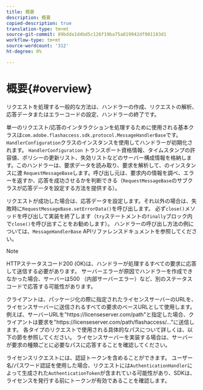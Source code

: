 ```yaml
---
title: 概要
description: 概要
copied-description: true
translation-type: tm+mt
source-git-commit: 89bdda1d4bd5c126f19ba75a819942df901183d1
workflow-type: tm+mt
source-wordcount: '312'
ht-degree: 0%

---
```



# 概要{#overview}

リクエストを処理する一般的な方法は、ハンドラーの作成、リクエストの解析、応答データまたはエラーコードの設定、ハンドラーの終了です。

単一のリクエスト/応答のインタラクションを処理するために使用される基本クラスは`com.adobe.flashaccess.sdk.protocol.MessageHandlerBase`です。 `HandlerConfiguration`クラスのインスタンスを使用してハンドラーが初期化されます。 `HandlerConfiguration` トランスポート資格情報、タイムスタンプの許容値、ポリシーの更新リスト、失効リストなどのサーバー構成情報を格納します。このハンドラーは、要求データを読み取り、要求を解析して、のインスタンスに渡 `RequestMessageBase`します。呼び出し元は、要求内の情報を調べ、エラーを返すか、応答を成功させるかを判断できる（`RequestMessageBase`のサブクラスが応答データを設定する方法を提供する）。

リクエストが成功した場合は、応答データを設定します。それ以外の場合は、失敗時に`RequestMessageBase.setErrorData()`を呼び出します。 必ず`close()`メソッドを呼び出して実装を終了します（`try`ステートメントの`finally`ブロック内で`close()`を呼び出すことをお勧めします）。 ハンドラーの呼び出し方法の例については、`MessageHandlerBase` APIリファレンスドキュメントを参照してください。

>[!NOTE]
>
>HTTPステータスコード200 (OK)は、ハンドラーが処理するすべての要求に応答して送信する必要があります。 サーバーエラーが原因でハンドラーを作成できなかった場合、サーバーは500 （内部サーバーエラー）など、別のステータスコードで応答する可能性があります。

クライアントは、パッケージ化の際に指定されたライセンスサーバーのURLを、ライセンスサーバーに送信されるすべての要求のベースURLとして使用します。 例えば、サーバーURLを&quot;ht<span></span>tps://licenseserver.com/path&quot;と指定した場合、クライアントは要求を&quot;ht<span></span>tps://licenseserver.com/path/flashaccess/...&quot;に送信します。 各タイプのリクエストで使用される具体的なパスについて詳しくは、以下の節を参照してください。 ライセンスサーバーを実装する場合は、サーバーが要求の種類ごとに必要なパスに応答することを確認してください。

ライセンスリクエストには、認証トークンを含めることができます。 ユーザー名/パスワード認証を使用した場合、リクエストには`AuthenticationHandler`によって生成された`AuthenticationToken`が含まれている可能性があり、SDKは、ライセンスを発行する前にトークンが有効であることを確認します。
